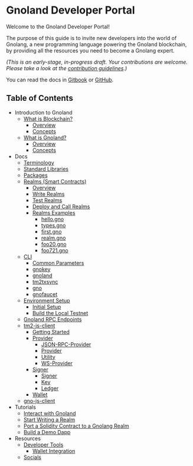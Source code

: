 # Gnoland Developer Portal

Welcome to the Gnoland Developer Portal!

The purpose of this guide is to invite new developers into the world of Gnolang, a new programming language powering the Gnoland blockchain, by providing all the resources you need to become a Gnolang expert.

_(This is an early-stage, in-progress draft. Your contributions are welcome. Please take a look at the_ [_contribution guidelines_](https://github.com/onbloc/gnoland-tutorials/blob/main/CONTRIBUTION.md)_.)_

You can read the docs in [Gitbook](https://onbloc.gitbook.io/gnoland-developer-portal/) or [GitHub](https://github.com/onbloc/gnoland-tutorials).

## Table of Contents

- Introduction to Gnoland
  - [What is Blockchain?](introduction-to-gnoland/what-is-blockchain/)
    - [Overview](introduction-to-gnoland/what-is-blockchain/overview.md)
    - [Concepts](introduction-to-gnoland/what-is-blockchain/concepts.md)
  - [What is Gnoland?](introduction-to-gnoland/what-is-gnoland/)
    - [Overview](introduction-to-gnoland/what-is-gnoland/overview.md)
    - [Concepts](introduction-to-gnoland/what-is-gnoland/concepts.md)
- Docs
  - [Terminology](docs/terminology.md)
  - [Standard Libraries](docs/standard-libraries.md)
  - [Packages](docs/packages.md)
  - [Realms (Smart Contracts)](docs/building-a-realm/)
    - [Overview](docs/building-a-realm/overview.md)
    - [Write Realms](docs/building-a-realm/writing-realms.md)
    - [Test Realms](docs/building-a-realm/testing-realms.md)
    - [Deploy and Call Realms](docs/building-a-realm/deploy-and-call-realms.md)
    - [Realms Examples](docs/building-a-realm/realm-examples/)
      - [hello.gno](docs/building-a-realm/realm-examples/hello.gno.md)
      - [types.gno](docs/building-a-realm/realm-examples/types.gno.md)
      - [first.gno](docs/building-a-realm/realm-examples/first.gno.md)
      - [realm.gno](docs/building-a-realm/realm-examples/realm.gno.md)
      - [foo20.gno](docs/building-a-realm/realm-examples/foo.gno.md)
      - [foo721.gno](docs/building-a-realm/realm-examples/foo721.gno.md)
  - [CLI](docs/cli/)
    - [Common Parameters](docs/cli/common-parameters.md)
    - [gnokey](docs/cli/gnokey.md)
    - [gnoland](docs/cli/gnoland.md)
    - [tm2txsync](docs/cli/tm2txsync.md)
    - [gno](docs/cli/gno.md)
    - [gnofaucet](docs/cli/gnofaucet.md)
  - [Environment Setup](docs/environment-setup/)
    - [Initial Setup](docs/environment-setup/initial-setup.md)
    - [Build the Local Testnet](docs/environment-setup/build-the-local-testnet.md)
  - [Gnoland RPC Endpoints](docs/gnoland-rpc-endpoints.md)
  - [tm2-js-client](docs/tm2-js-client/README.md)
    - [Getting Started](docs/tm2-js-client/getting-started.md)
    - [Provider](docs/tm2-js-client/provider/README.md)
      - [JSON-RPC-Provider](docs/tm2-js-client/provider/json-rpc-provider.md)
      - [Provider](docs/tm2-js-client/provider/provider.md)
      - [Utility](docs/tm2-js-client/provider/utility.md)
      - [WS-Provider](docs/tm2-js-client/provider/ws-provider.md)
    - [Signer](docs/tm2-js-client/signer/README.md)
      - [Signer](docs/tm2-js-client/signer/signer.md)
      - [Key](docs/tm2-js-client/signer/key.md)
      - [Ledger](docs/tm2-js-client/signer/ledger.md)
    - [Wallet](docs/tm2-js-client/wallet.md)
  - [gno-js-client](docs/gno-js-client/README.md)
- Tutorials
  - [Interact with Gnoland](tutorials/interact-with-gnoland.md)
  - [Start Writing a Realm](tutorials/start-writing-a-realm.md)
  - [Port a Solidity Contract to a Gnolang Realm](tutorials/port-a-solidity-contract-to-a-gnolang-realm.md)
  - [Build a Demo Dapp](tutorials/a-sample-dapp.md)
- Resources
  - [Developer Tools](resources/developer-tools/)
    - [Wallet Integration](resources/developer-tools/wallet-integration.md)
  - [Socials](resources/socials.md)
